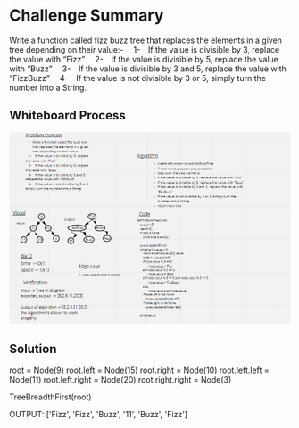 # Challenge Summary
Write a function called fizz buzz tree that replaces the elements in a given tree depending on their value:-
 1- If the value is divisible by 3, replace the value with “Fizz”
 2- If the value is divisible by 5, replace the value with “Buzz”
 3- If the value is divisible by 3 and 5, replace the value with “FizzBuzz”
 4- If the value is not divisible by 3 or 5, simply turn the number into a String.

## Whiteboard Process
![image](Code-challenge-18.PNG)

## Solution
root = Node(9)
root.left = Node(15)
root.right = Node(10)
root.left.left = Node(11)
root.left.right = Node(20)
root.right.right = Node(3)

TreeBreadthFirst(root)

OUTPUT: ['Fizz', 'Fizz', 'Buzz', '11', 'Buzz', 'Fizz']
